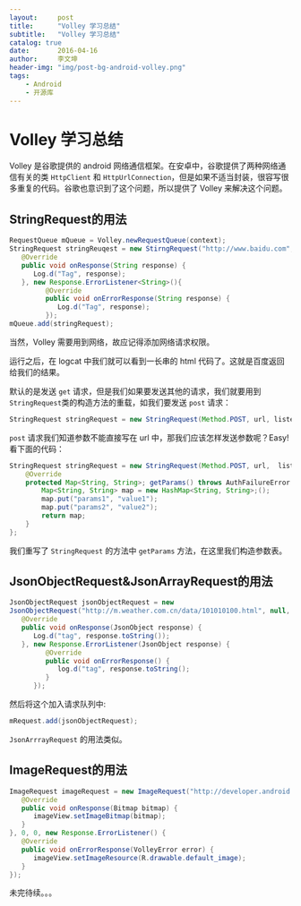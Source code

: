 ```yaml
---
layout:     post
title:      "Volley 学习总结"
subtitle:   "Volley 学习总结"
catalog: true
date:       2016-04-16
author:     李文坤
header-img: "img/post-bg-android-volley.png"
tags:
    - Android
    - 开源库
---
```


# Volley 学习总结

Volley 是谷歌提供的 android 网络通信框架。在安卓中，谷歌提供了两种网络通信有关的类 `HttpClient` 和 `HttpUrlConnection`，但是如果不适当封装，很容写很多重复的代码。谷歌也意识到了这个问题，所以提供了 Volley 来解决这个问题。
<!-- more -->

## StringRequest的用法
```java
RequestQueue mQueue = Volley.newRequestQueue(context);
StringRequest stringReuqest = new StirngRequest("http://www.baidu.com", new Response.Listener<String>() {
   @Override
   public void onResponse(String response) {
      Log.d("Tag", response);
   }, new Response.ErrorListener<String>(){
         @Override
         public void onErrorResponse(String response) {
            Log.d("Tag", response);
         });
mQueue.add(stringRequest);
```

当然，Volley 需要用到网络，故应记得添加网络请求权限。

运行之后，在 logcat 中我们就可以看到一长串的 html 代码了。这就是百度返回给我们的结果。

默认的是发送 `get` 请求，但是我们如果要发送其他的请求，我们就要用到`StringRequest`类的构造方法的重载，如我们要发送 `post` 请求：

```java
StringRequest stringRequest = new StringRequest(Method.POST, url, listener, errorListener);
```
`post` 请求我们知道参数不能直接写在 url 中，那我们应该怎样发送参数呢？Easy! 看下面的代码：

```java
StringRequest stringRequest = new StringRequest(Method.POST, url,  listener, errorListener) {  
    @Override  
    protected Map<String, String>; getParams() throws AuthFailureError {  
        Map<String, String> map = new HashMap<String, String>;();  
        map.put("params1", "value1");  
        map.put("params2", "value2");  
        return map;  
    }  
};
```
我们重写了 `StringRequest` 的方法中 `getParams` 方法，在这里我们构造参数表。

## JsonObjectRequest&amp;JsonArrayRequest的用法
```java
JsonObjectRequest jsonObjectRequest = new
JsonObjectRequest("http://m.weather.com.cn/data/101010100.html", null, new Response.Listener<JsonObject>() {
   @Override
   public void onResponse(JsonObject response) {
      Log.d("tag", response.toString());
   }, new Response.ErrorListener(JsonObject response) {
         @Override
         public void onErrorResponse() {
            log.d("tag", response.toString();
         }
      });
```
然后将这个加入请求队列中:

```java
mRequest.add(jsonObjectRequest);
```
`JsonArrrayRequest` 的用法类似。

## ImageRequest的用法
```java
ImageRequest imageRequest = new ImageRequest("http://developer.android.com/images/home/aw_dac.png", new Response.Listener<Bitmap>() {
   @Override
   public void onResponse(Bitmap bitmap) {
      imageView.setImageBitmap(bitmap);
   }
}, 0, 0, new Response.ErrorListener() {
   @Override
   public void onErrorResponse(VolleyError error) {
      imageView.setImageResource(R.drawable.default_image);  
   }
});
```
未完待续。。。

